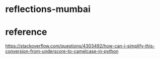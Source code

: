 # reflections-mumbai

# reference

https://stackoverflow.com/questions/4303492/how-can-i-simplify-this-conversion-from-underscore-to-camelcase-in-python
